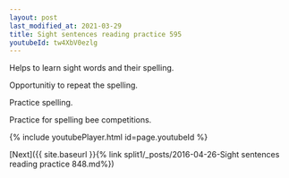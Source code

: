 ```yaml
---
layout: post
last_modified_at: 2021-03-29
title: Sight sentences reading practice 595
youtubeId: tw4XbV0ezlg
---
```

 
 
Helps to learn sight words and their spelling.

Opportunitiy to repeat the spelling. 

Practice spelling. 
 
Practice for spelling bee competitions. 
 
{% include youtubePlayer.html id=page.youtubeId %}
 
 

[Next]({{ site.baseurl }}{% link  split1/_posts/2016-04-26-Sight sentences reading practice 848.md%})
 
